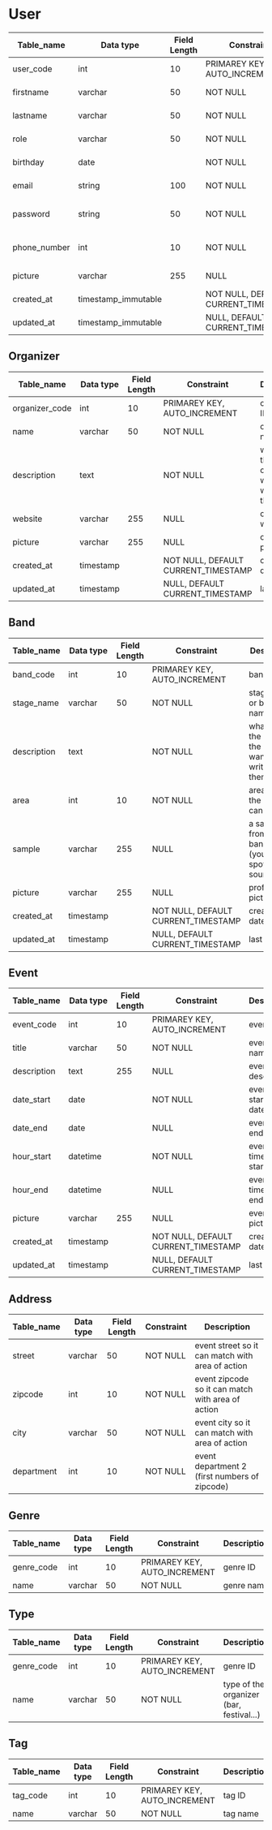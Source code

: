 # User

| Table_name   | Data type           | Field Length | Constraint                          | Description             |
| ------------ | ------------------- | ------------ | ----------------------------------- | ----------------------- |
| user_code    | int                 | 10           | PRIMAREY KEY, AUTO_INCREMENT        | user ID                 |
| firstname    | varchar             | 50           | NOT NULL                            | user's firstname        |
| lastname     | varchar             | 50           | NOT NULL                            | user's lastname         |
| role         | varchar             | 50           | NOT NULL                            | user role (admin..)     |
| birthday     | date                |              | NOT NULL                            | user's birthday         |
| email        | string              | 100          | NOT NULL                            | user's email            |
| password     | string              | 50           | NOT NULL                            | user's account password |
| phone_number | int                 | 10           | NOT NULL                            | user's phone number     |
| picture      | varchar             | 255          | NULL                                | user's picture          |
| created_at   | timestamp_immutable |              | NOT NULL, DEFAULT CURRENT_TIMESTAMP | creation date           |
| updated_at   | timestamp_immutable |              | NULL, DEFAULT CURRENT_TIMESTAMP     | last update             |

## Organizer

| Table_name     | Data type | Field Length | Constraint                          | Description                                            |
| -------------- | --------- | ------------ | ----------------------------------- | ------------------------------------------------------ |
| organizer_code | int       | 10           | PRIMAREY KEY, AUTO_INCREMENT        | organizer ID                                           |
| name           | varchar   | 50           | NOT NULL                            | organiser's name                                       |
| description    | text      |              | NOT NULL                            | whatever the organizer wants to write about themselves |
| website        | varchar   | 255          | NULL                                | organizer's website                                    |
| picture        | varchar   | 255          | NULL                                | organizer's picture                                    |
| created_at     | timestamp |              | NOT NULL, DEFAULT CURRENT_TIMESTAMP | creation date                                          |
| updated_at     | timestamp |              | NULL, DEFAULT CURRENT_TIMESTAMP     | last update                                            |

## Band

| Table_name  | Data type | Field Length | Constraint                          | Description                                                  |
| ----------- | --------- | ------------ | ----------------------------------- | ------------------------------------------------------------ |
| band_code   | int       | 10           | PRIMAREY KEY, AUTO_INCREMENT        | band ID                                                      |
| stage_name  | varchar   | 50           | NOT NULL                            | stage name or band name                                      |
| description | text      |              | NOT NULL                            | whatever the band or the band want to write about themselves |
| area        | int       | 10           | NOT NULL                            | area where the band can perform                              |
| sample      | varchar   | 255          | NULL                                | a sample from the band (youtube, spotify, soundcloud)        |
| picture     | varchar   | 255          | NULL                                | profile's picture                                            |
| created_at  | timestamp |              | NOT NULL, DEFAULT CURRENT_TIMESTAMP | creation date                                                |
| updated_at  | timestamp |              | NULL, DEFAULT CURRENT_TIMESTAMP     | last update                                                  |

## Event

| Table_name  | Data type | Field Length | Constraint                          | Description             |
| ----------- | --------- | ------------ | ----------------------------------- | ----------------------- |
| event_code  | int       | 10           | PRIMAREY KEY, AUTO_INCREMENT        | event ID                |
| title       | varchar   | 50           | NOT NULL                            | event's name            |
| description | text      | 255          | NULL                                | event's description     |
| date_start  | date      |              | NOT NULL                            | event's starting date   |
| date_end    | date      |              | NULL                                | event's ending date     |
| hour_start  | datetime  |              | NOT NULL                            | event's time date start |
| hour_end    | datetime  |              | NULL                                | event's time date end   |
| picture     | varchar   | 255          | NULL                                | event's picture         |
| created_at  | timestamp |              | NOT NULL, DEFAULT CURRENT_TIMESTAMP | creation date           |
| updated_at  | timestamp |              | NULL, DEFAULT CURRENT_TIMESTAMP     | last update             |

## Address

| Table_name | Data type | Field Length | Constraint | Description                                       |
| ---------- | --------- | ------------ | ---------- | ------------------------------------------------- |
| street     | varchar   | 50           | NOT NULL   | event street so it can match with area of action  |
| zipcode    | int       | 10           | NOT NULL   | event zipcode so it can match with area of action |
| city       | varchar   | 50           | NOT NULL   | event city so it can match with area of action    |
| department | int       | 10           | NOT NULL   | event department 2 (first numbers of zipcode)     |


## Genre

| Table_name | Data type | Field Length | Constraint                   | Description |
| ---------- | --------- | ------------ | ---------------------------- | ----------- |
| genre_code | int       | 10           | PRIMAREY KEY, AUTO_INCREMENT | genre ID    |
| name       | varchar   | 50           | NOT NULL                     | genre name  |

## Type

| Table_name | Data type | Field Length | Constraint                   | Description                              |
| ---------- | --------- | ------------ | ---------------------------- | ---------------------------------------- |
| genre_code | int       | 10           | PRIMAREY KEY, AUTO_INCREMENT | genre ID                                 |
| name       | varchar   | 50           | NOT NULL                     | type of the organizer (bar, festival...) |

## Tag


| Table_name | Data type | Field Length | Constraint                   | Description |
| ---------- | --------- | ------------ | ---------------------------- | ----------- |
| tag_code   | int       | 10           | PRIMAREY KEY, AUTO_INCREMENT | tag ID      |
| name       | varchar   | 50           | NOT NULL                     | tag name    |

